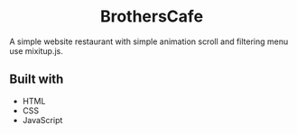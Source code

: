 <h1 align="center">BrothersCafe</h1>

A simple website restaurant with simple animation scroll and filtering menu use mixitup.js.

## Built with

- HTML
- CSS
- JavaScript
